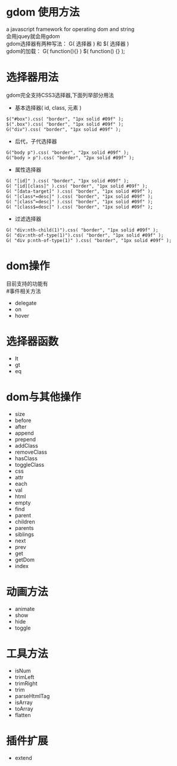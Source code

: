 # gdom 使用方法
a javascript framework for operating dom and string<br/>
会用jquey就会用gdom<br/>
gdom选择器有两种写法： G( 选择器 ) 和 $( 选择器 )<br/>
gdom的加载： G( function(){} )    $( function() {} );<br/>

# 选择器用法
gdom完全支持CSS3选择器,下面列举部分用法<br/>
* 基本选择器( id, class, 元素 )
```
$("#box").css( "border", "1px solid #09f" );
$(".box").css( "border", "1px solid #09f" );
G("div").css( "border", "1px solid #09f" );
```
* 后代，子代选择器
```
G("body p").css( "border", "2px solid #09f" );
G("body > p").css( "border", "2px solid #09f" );
```
* 属性选择器
```
G( "[id]" ).css( "border", "1px solid #09f" );
G( "[id][class]" ).css( "border", "1px solid #09f" );
G( "[data-target]" ).css( "border", "1px solid #09f" );
G( "[class*=desc]" ).css( "border", "1px solid #09f" );
G( "[class^=desc]" ).css( "border", "1px solid #09f" );
G( "[class$=desc]" ).css( "border", "1px solid #09f" );
```
* 过滤选择器
```
G( "div:nth-child(1)").css( "border", "1px solid #09f" );
G( "div:nth-of-type(1)").css( "border", "1px solid #09f" );
G( "div p:nth-of-type(1)" ).css( "border", "1px solid #09f" );
```
# dom操作
目前支持的功能有<br>
#事件相关方法
* delegate
* on
* hover
# 选择器函数
* lt
* gt
* eq
# dom与其他操作
* size
* before
* after
* append
* prepend
* addClass
* removeClass
* hasClass
* toggleClass
* css
* attr
* each
* val
* html
* empty
* find
* parent
* children
* parents
* siblings
* next
* prev
* get
* getDom
* index
# 动画方法
* animate
* show
* hide
* toggle
# 工具方法
* isNum
* trimLeft
* trimRight
* trim
* parseHtmlTag
* isArray
* toArray
* flatten
# 插件扩展
* extend






